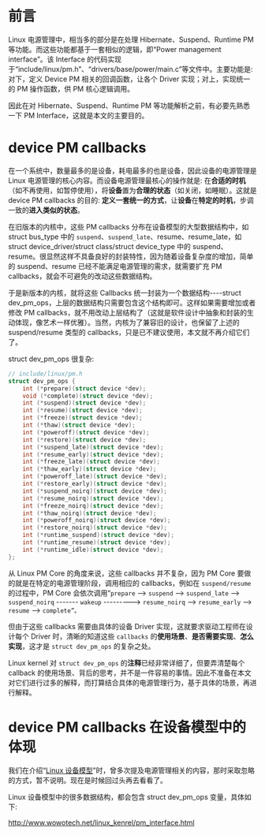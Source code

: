 
# 前言

Linux 电源管理中，相当多的部分是在处理 Hibernate、Suspend、Runtime PM 等功能。而这些功能都基于一套相似的逻辑，即“Power management interface”。该 Interface 的代码实现于“include/linux/pm.h”、“drivers/base/power/main.c”等文件中。主要功能是: 对下，定义 Device PM 相关的回调函数，让各个 Driver 实现；对上，实现统一的 PM 操作函数，供 PM 核心逻辑调用。

因此在对 Hibernate、Suspend、Runtime PM 等功能解析之前，有必要先熟悉一下 PM Interface，这就是本文的主要目的。

# device PM callbacks

在一个系统中，数量最多的是设备，耗电最多的也是设备，因此设备的电源管理是 Linux 电源管理的核心内容。而设备电源管理最核心的操作就是: 在**合适的时机**（如不再使用，如暂停使用），将**设备**置为**合理的状态**（如关闭，如睡眠）。这就是 device PM callbacks 的目的: **定义一套统一的方式**，让**设备**在**特定的时机**，步调一致的**进入类似的状态**。

在旧版本的内核中，这些 PM callbacks 分布在设备模型的大型数据结构中，如 struct bus_type 中的 `suspend`、`suspend_late`、resume、resume_late，如 struct device_driver/struct class/struct device_type 中的 suspend、resume。很显然这样不具备良好的封装特性，因为随着设备复杂度的增加，简单的 suspend、resume 已经不能满足电源管理的需求，就需要扩充 PM callbacks，就会不可避免的改动这些数据结构。

于是新版本的内核，就将这些 Callbacks 统一封装为一个数据结构----struct dev_pm_ops，上层的数据结构只需要包含这个结构即可。这样如果需要增加或者修改 PM callbacks，就不用改动上层结构了（这就是软件设计中抽象和封装的生动体现，像艺术一样优雅）。当然，内核为了兼容旧的设计，也保留了上述的 suspend/resume 类型的 callbacks，只是已不建议使用，本文就不再介绍它们了。

struct dev_pm_ops 很复杂:

```cpp
// include/linux/pm.h
struct dev_pm_ops {
    int (*prepare)(struct device *dev);
    void (*complete)(struct device *dev);
    int (*suspend)(struct device *dev);
    int (*resume)(struct device *dev);
    int (*freeze)(struct device *dev);
    int (*thaw)(struct device *dev);
    int (*poweroff)(struct device *dev);
    int (*restore)(struct device *dev);
    int (*suspend_late)(struct device *dev);
    int (*resume_early)(struct device *dev);
    int (*freeze_late)(struct device *dev);
    int (*thaw_early)(struct device *dev);
    int (*poweroff_late)(struct device *dev);
    int (*restore_early)(struct device *dev);
    int (*suspend_noirq)(struct device *dev);
    int (*resume_noirq)(struct device *dev);
    int (*freeze_noirq)(struct device *dev);
    int (*thaw_noirq)(struct device *dev);
    int (*poweroff_noirq)(struct device *dev);
    int (*restore_noirq)(struct device *dev);
    int (*runtime_suspend)(struct device *dev);
    int (*runtime_resume)(struct device *dev);
    int (*runtime_idle)(struct device *dev);
};
```

从 Linux PM Core 的角度来说，这些 callbacks 并不复杂，因为 PM Core 要做的就是在特定的电源管理阶段，调用相应的 callbacks，例如在 `suspend/resume` 的过程中，PM Core 会依次调用“`prepare` —> `suspend` —> `suspend_late` —> `suspend_noirq` ------- `wakeup` ---------> `resume_noirq` —> `resume_early` —> `resume` --> `complete”。`

但由于这些 callbacks 需要由具体的设备 Driver 实现，这就要求驱动工程师在设计每个 Driver 时，清晰的知道这些 `callbacks` 的**使用场景**、**是否需要实现**、**怎么实现**，这才是 `struct dev_pm_ops` 的复杂之处。

Linux kernel 对 `struct dev_pm_ops` 的**注释**已经非常详细了，但要弄清楚每个 callback 的使用场景、背后的思考，并不是一件容易的事情。因此不准备在本文对它们进行过多的解释，而打算结合具体的电源管理行为，基于具体的场景，再进行解释。

# device PM callbacks 在设备模型中的体现

我们在介绍“[Linux 设备模型](http://www.wowotech.net/device_model/device_resource_management.html)”时，曾多次提及电源管理相关的内容，那时采取忽略的方式，暂不说明。现在是时候回过头再去看看了。

Linux 设备模型中的很多数据结构，都会包含 struct dev_pm_ops 变量，具体如下: 







http://www.wowotech.net/linux_kenrel/pm_interface.html